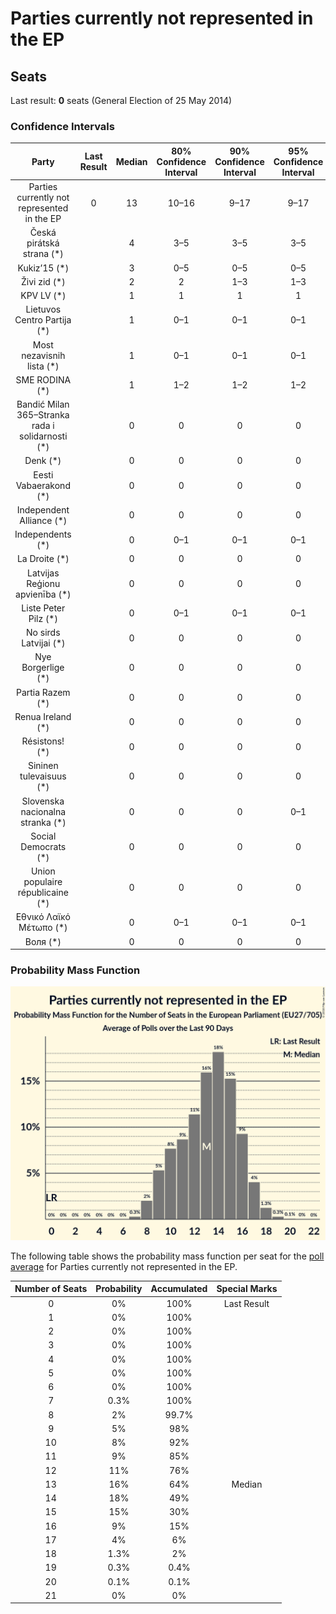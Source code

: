 # Parties currently not represented in the EP

## Seats

Last result: **0** seats (General Election of 25 May 2014)

### Confidence Intervals

| Party | Last Result | Median | 80% Confidence Interval | 90% Confidence Interval | 95% Confidence Interval | 99% Confidence Interval |
|:-----:|:-----------:|:------:|:-----------------------:|:-----------------------:|:-----------------------:|:-----------------------:|
| Parties currently not represented in the EP | 0 | 13 | 10–16 | 9–17 | 9–17 | 8–18 |
| Česká pirátská strana (*) | | 4 | 3–5 | 3–5 | 3–5 | 2–6 |
| Kukiz’15 (*) | | 3 | 0–5 | 0–5 | 0–5 | 0–6 |
| Živi zid (*) | | 2 | 2 | 1–3 | 1–3 | 1–3 |
| KPV LV (*) | | 1 | 1 | 1 | 1 | 1–2 |
| Lietuvos Centro Partija (*) | | 1 | 0–1 | 0–1 | 0–1 | 0–1 |
| Most nezavisnih lista (*) | | 1 | 0–1 | 0–1 | 0–1 | 0–1 |
| SME RODINA (*) | | 1 | 1–2 | 1–2 | 1–2 | 1–2 |
| Bandić Milan 365–Stranka rada i solidarnosti (*) | | 0 | 0 | 0 | 0 | 0 |
| Denk (*) | | 0 | 0 | 0 | 0 | 0 |
| Eesti Vabaerakond (*) | | 0 | 0 | 0 | 0 | 0 |
| Independent Alliance (*) | | 0 | 0 | 0 | 0 | 0 |
| Independents (*) | | 0 | 0–1 | 0–1 | 0–1 | 0–1 |
| La Droite (*) | | 0 | 0 | 0 | 0 | 0 |
| Latvijas Reģionu apvienība (*) | | 0 | 0 | 0 | 0 | 0 |
| Liste Peter Pilz (*) | | 0 | 0–1 | 0–1 | 0–1 | 0–1 |
| No sirds Latvijai (*) | | 0 | 0 | 0 | 0 | 0 |
| Nye Borgerlige (*) | | 0 | 0 | 0 | 0 | 0 |
| Partia Razem (*) | | 0 | 0 | 0 | 0 | 0 |
| Renua Ireland (*) | | 0 | 0 | 0 | 0 | 0 |
| Résistons! (*) | | 0 | 0 | 0 | 0 | 0 |
| Sininen tulevaisuus (*) | | 0 | 0 | 0 | 0 | 0 |
| Slovenska nacionalna stranka (*) | | 0 | 0 | 0 | 0–1 | 0–1 |
| Social Democrats (*) | | 0 | 0 | 0 | 0 | 0 |
| Union populaire républicaine (*) | | 0 | 0 | 0 | 0 | 0 |
| Εθνικό Λαϊκό Μέτωπο (*) | | 0 | 0–1 | 0–1 | 0–1 | 0–1 |
| Воля (*) | | 0 | 0 | 0 | 0 | 0 |

### Probability Mass Function

![Graph with seats probability mass function not yet produced](average-seats-pmf-partiescurrentlynotrepresentedintheep.png "Seats Probability Mass Function")

The following table shows the probability mass function per seat for the [poll average](average.html) for Parties currently not represented in the EP.

| Number of Seats | Probability | Accumulated | Special Marks |
|:---------------:|:-----------:|:-----------:|:-------------:|
| 0 | 0% | 100% | Last Result |
| 1 | 0% | 100% |  |
| 2 | 0% | 100% |  |
| 3 | 0% | 100% |  |
| 4 | 0% | 100% |  |
| 5 | 0% | 100% |  |
| 6 | 0% | 100% |  |
| 7 | 0.3% | 100% |  |
| 8 | 2% | 99.7% |  |
| 9 | 5% | 98% |  |
| 10 | 8% | 92% |  |
| 11 | 9% | 85% |  |
| 12 | 11% | 76% |  |
| 13 | 16% | 64% | Median |
| 14 | 18% | 49% |  |
| 15 | 15% | 30% |  |
| 16 | 9% | 15% |  |
| 17 | 4% | 6% |  |
| 18 | 1.3% | 2% |  |
| 19 | 0.3% | 0.4% |  |
| 20 | 0.1% | 0.1% |  |
| 21 | 0% | 0% |  |


